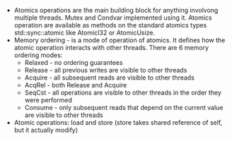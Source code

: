 - Atomics operations are the main building block for anything involvong multiple threads. Mutex and Condvar implemented using it. Atomics operation are available as methods on the standard atomics types std::sync::atomic like AtomicI32 or AtomicUsize.
- Memory ordering - is a mode of operation of atomics. It defines how the atomic operation interacts with other threads. There are 6 memory ordering modes:
  - Relaxed - no ordering guarantees
  - Release - all previous writes are visible to other threads
  - Acquire - all subsequent reads are visible to other threads
  - AcqRel - both Release and Acquire
  - SeqCst - all operations are visible to other threads in the order they were performed
  - Consume - only subsequent reads that depend on the current value are visible to other threads
- Atomic operations: load and store (store takes shared reference of self, but it actually modify)
